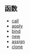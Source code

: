 ## 函数

* [call](./Functions/call.js)
* [apply](./Functions/apply.js)
* [bind]((./Functions/bind.js))
* [new]((./Functions/new.js))
* [assign]((./Functions/assign.js))
* [clone]((./Functions/clone.js))
